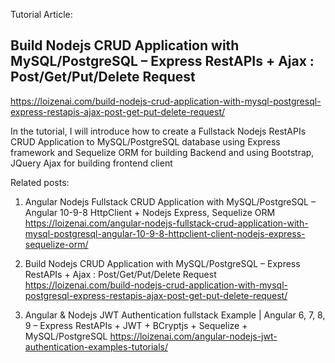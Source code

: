 Tutorial Article:

Build Nodejs CRUD Application with MySQL/PostgreSQL – Express RestAPIs + Ajax : Post/Get/Put/Delete Request
-----------------------------
https://loizenai.com/build-nodejs-crud-application-with-mysql-postgresql-express-restapis-ajax-post-get-put-delete-request/

In the tutorial, I will introduce how to create a Fullstack Nodejs RestAPIs CRUD Application to MySQL/PostgreSQL database using Express framework and Sequelize ORM for building Backend and using Bootstrap, JQuery Ajax for building frontend client

Related posts:

1. Angular Nodejs Fullstack CRUD Application with MySQL/PostgreSQL – Angular 10-9-8 HttpClient + Nodejs Express, Sequelize ORM
https://loizenai.com/angular-nodejs-fullstack-crud-application-with-mysql-postgresql-angular-10-9-8-httpclient-client-nodejs-express-sequelize-orm/

2. Build Nodejs CRUD Application with MySQL/PostgreSQL – Express RestAPIs + Ajax : Post/Get/Put/Delete Request
https://loizenai.com/build-nodejs-crud-application-with-mysql-postgresql-express-restapis-ajax-post-get-put-delete-request/

3. Angular & Nodejs JWT Authentication fullstack Example | Angular 6, 7, 8, 9 – Express RestAPIs + JWT + BCryptjs + Sequelize + MySQL/PostgreSQL
https://loizenai.com/angular-nodejs-jwt-authentication-examples-tutorials/
